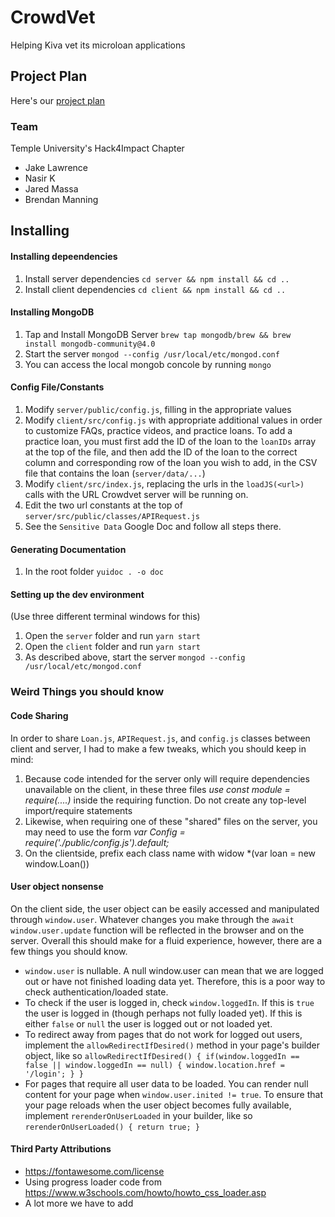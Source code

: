# CrowdVet
Helping Kiva vet its microloan applications

## Project Plan
Here's our [project plan](https://docs.google.com/document/d/1jrIrxAneA-t-oQ2bk3MPt95zJg_WvD7gXU905PUOoTw/edit)

### Team
Temple University's Hack4Impact Chapter
 * Jake Lawrence
 * Nasir K
 * Jared Massa
 * Brendan Manning

## Installing
#### Installing depeendencies
1. Install server dependencies `cd server && npm install && cd ..`
2. Install client dependencies `cd client && npm install && cd ..`
#### Installing MongoDB
1. Tap and Install MongoDB Server `brew tap mongodb/brew && brew install mongodb-community@4.0`
2. Start the server `mongod --config /usr/local/etc/mongod.conf`
3. You can access the local mongob concole by running `mongo`
#### Config File/Constants
1. Modify `server/public/config.js`, filling in the appropriate values
2. Modify `client/src/config.js` with appropriate additional values in order to customize FAQs, practice videos, and practice loans. To add a practice loan, you must first add the ID of the loan to the `loanIDs` array at the top of the file, and then add the ID of the loan to the correct column and corresponding row of the loan you wish to add, in the CSV file that contains the loan (`server/data/...`)
3. Modify `client/src/index.js`, replacing the urls in the `loadJS(<url>)` calls with the URL Crowdvet server will be running on.
4. Edit the two url constants at the top of `server/src/public/classes/APIRequest.js`
5. See the `Sensitive Data` Google Doc and follow all steps there.
#### Generating Documentation
1. In the root folder `yuidoc . -o doc`
#### Setting up the dev environment
(Use three different terminal windows for this)
1. Open the `server` folder and run `yarn start`
2. Open the `client` folder and run `yarn start`
3. As described above, start the server `mongod --config /usr/local/etc/mongod.conf`

### Weird Things you should know
#### Code Sharing
In order to share `Loan.js`, `APIRequest.js`, and `config.js` classes between client and server, I had to make a few tweaks, which you should keep in mind:
1. Because code intended for the server only will require dependencies unavailable on the client, in these three files *use const module = require(....)* inside the requiring function. Do not create any top-level import/require statements
2. Likewise, when requiring one of these "shared" files on the server, you may need to use the form *var Config = require('./public/config.js').default;*
3. On the clientside, prefix each class name with widow *(var loan = new window.Loan())
#### User object nonsense
On the client side, the user object can be easily accessed and manipulated through `window.user`. Whatever changes you make through the `await window.user.update` function will be reflected in the browser and on the server. Overall this should make for a fluid experience, however, there are a few things you should know.
* `window.user` is nullable. A null window.user can mean that we are logged out or have not finished loading data yet. Therefore, this is a poor way to check authentication/loaded state.
* To check if the user is logged in, check `window.loggedIn`. If this is `true` the user is logged in (though perhaps not fully loaded yet). If this is either `false` or `null` the user is logged out or not loaded yet.
* To redirect away from pages that do not work for logged out users, implement the `allowRedirectIfDesired()` method in your page's builder object, like so ``` allowRedirectIfDesired() {
    if(window.loggedIn == false || window.loggedIn == null) {
      window.location.href = '/login';
    }
  } ```
* For pages that require all user data to be loaded. You can render null content for your page when `window.user.inited != true`. To ensure that your page reloads when the user object becomes fully available, implement `rerenderOnUserLoaded` in your builder, like so ``` rerenderOnUserLoaded() {
    return true;
  } ```

#### Third Party Attributions
* https://fontawesome.com/license
* Using progress loader code from https://www.w3schools.com/howto/howto_css_loader.asp
* A lot more we have to add
